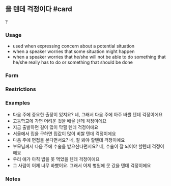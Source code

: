 ## 을 텐데 걱정이다 #card
?
### Usage
- used when expressing concern about a potential situation
- when a speaker worries that some situation might happen
- when a speaker worries  that he/she will not be able to do something that he/she really has to do or something that should be done
### Form
### Restrictions
### Examples
- 다음 주에 중요한 출장이 있지요?
	네, 그래서 다음 주에 아주 바쁠 텐데 걱정이에요
- 고등학교에 가면 어려운 것을 배울 텐데 걱정이에요
- 지금 출발하면 길이 많이 막힐 텐데 걱정이에요
- 서울에서 집을 구하면 집값이 많이 비쌀 텐데 걱정이에요
- 다음 주에 면접을 본다면서요?
	네, 잘 봐야 할텐데 걱정이에요
- 부모님께서 다음 주에 수술을 받으신다면서요?
	네, 수술이 잘 되어야 할텐데 걱정이에요
- 우리 애가 아직 밥을 못 먹었을 텐데 걱정이에요
- 그 사람이 어제 너무 바빴어요. 그래서 어제 병원에 못 갔을 텐데 걱정이에요
### Notes
<!--SR:!2024-12-12,63,290-->